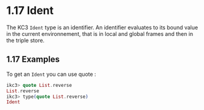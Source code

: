 # 1.17 Ident

The KC3 `Ident` type is an identifier. An identifier evaluates to its
bound value in the current environnement, that is in local and global
frames and then in the triple store.

## 1.17 Examples

To get an `Ident` you can use quote :

```elixir
ikc3> quote List.reverse
List.reverse
ikc3> type(quote List.reverse)
Ident
```